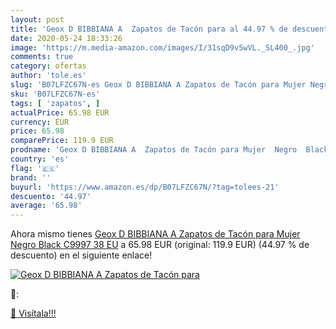 ```yaml
---
layout: post
title: 'Geox D BIBBIANA A  Zapatos de Tacón para al 44.97 % de descuento'
date: 2020-05-24 18:33:26
image: 'https://m.media-amazon.com/images/I/31sqD9v5wVL._SL400_.jpg'
comments: true
category: ofertas
author: 'tole.es'
slug: 'B07LFZC67N-es Geox D BIBBIANA A Zapatos de Tacón para Mujer Negro Black...'
sku: 'B07LFZC67N-es'
tags: [ 'zapatos', ]
actualPrice: 65.98 EUR
currency: EUR
price: 65.98
comparePrice: 119.9 EUR
prodname: 'Geox D BIBBIANA A  Zapatos de Tacón para Mujer  Negro  Black C9997   38 EU'
country: 'es'
flag: '🇪🇸'
brand: ''
buyurl: 'https://www.amazon.es/dp/B07LFZC67N/?tag=tolees-21'
descuento: '44.97'
average: '65.98'
---
```


Ahora mismo tienes [Geox D BIBBIANA A  Zapatos de Tacón para Mujer  Negro  Black C9997   38 EU](https://www.amazon.es/dp/B07LFZC67N/?tag=tolees-21) a 65.98 EUR (original: 119.9 EUR) (44.97 %  de descuento) en el siguiente enlace!

[![Geox D BIBBIANA A  Zapatos de Tacón para](https://m.media-amazon.com/images/I/31sqD9v5wVL._SL400_.jpg)](https://www.amazon.es/dp/B07LFZC67N/?tag=tolees-21)

🔎:


[🛒 Visítala!!!](https://www.amazon.es/dp/B07LFZC67N/?tag=tolees-21)
